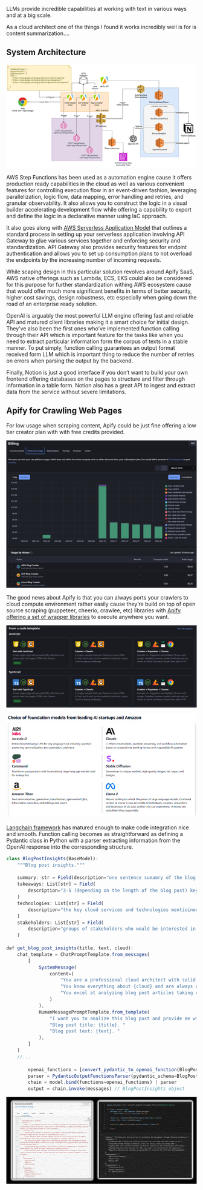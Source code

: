 
LLMs provide incredible capabilities at working with text in various ways and at a big scale.


As a cloud architect one of the things I found it works incredibly well is for is content summarization….


## System Architecture


![Untitled.png](images/image00.png)


AWS Step Functions has been used as a automation engine cause it offers production ready capabilities in the cloud as well as various convenient features for controlling execution flow in an event-driven fashion, leveraging parallelization, logic flow, data mapping, error handling and retries, and granular observability. It also allows you to construct the logic in a visual builder accelerating development flow while offering a capability to export and define the logic in a declarative manner using IaC approach.


It also goes along with [AWS Serverless Application Model](https://aws.amazon.com/serverless/sam/) that outlines a standard process in setting up your serverless application involving API Gateway to glue various services together and enforcing security and standardization. API Gateway also provides security features for endpint authentication and allows you to set up consumption plans to not overload the endpoints by the increasing number of incoming requests.


While scaping design in this particular solution revolves around Apify SaaS, AWS native offerings such as Lambda, ECS, EKS could also be considered for this purpose for further standardization withing AWS ecosystem cause that would offer much more significant benefits in terms of better security, higher cost savings, design robustness, etc especially when going down the road of an enterprise ready solution.


OpenAI is arguably the most powerful LLM engine offering fast and reliable API and matured client libraries making it a smart choice for initial design. They’ve also been the first ones who’ve implemented function calling through their API which is important feature for the tasks like when you need to extract particular information form the corpus of texts in a stable manner. To put simply, function calling guarantees an output format received form LLM which is important thing to reduce the number of retries on errors when parsing the output by the backend.


Finally, Notion is just a good interface if you don’t want to build your own frontend offering databases on the pages to structure and filter through information in a table form. Notion also has a great API to ingest and extract data from the service without severe limitations.


## Apify for Crawling Web Pages


For low usage when scraping content, Apify could be just fine offering a low tier creator plan with with free credits provided.


![Untitled.png](images/image01.png)


The good news about Apify is that you can always ports your crawlers to cloud compute environment rather easily cause they’re build on top of open source scraping (puppeteer, cheerio, crawlee, etc) libraries with [Apify offering a set of wrapper libraries](https://github.com/apify) to execute anywhere you want.


![Untitled.png](images/image02.png)


![Untitled.png](images/image03.png)


[Langchain framework](https://blog.langchain.dev/tag/release-notes/) has matured enough to make code integration nice and smooth. Function calling becomes as straightforward as defining a Pydantic class in Python with a parser extracting information from the OpenAI response into the corresponding structure.


```javascript
class BlogPostInsights(BaseModel):
    """Blog post insights."""

    summary: str = Field(description="one sentence sumamry of the blog post")
    takeaways: List[str] = Field(
        description="3-5 (depending on the length of the blog post) key takeaways from the blog post"
    )
    technologies: List[str] = Field(
        description="the key cloud services and technologies mentioined in the blog post"
    )
    stakeholders: List[str] = Field(
        description="groups of stakeholders who would be interested in the blog post"
    )

def get_blog_post_insights(title, text, cloud):
    chat_template = ChatPromptTemplate.from_messages(
        [
            SystemMessage(
                content=(
                    "You are a professional cloud architect with solid analytic skills. "
                    "You know everything about {cloud} and are always up to date with the latest news. "
                    "You excel at analyzing blog post articles taking clear summaries and takeaways. "
                )
            ),
            HumanMessagePromptTemplate.from_template(
                "I want you to analize this blog post and provide me with the key insights about it. "
                "Blog post title: {title}. "
                "Blog post text: {text}. "
            ),
        ]
    )
    //...

		openai_functions = [convert_pydantic_to_openai_function(BlogPostInsights)]
		parser = PydanticOutputFunctionsParser(pydantic_schema=BlogPostInsights)
		chain = model.bind(functions=openai_functions) | parser
		output = chain.invoke(messages) // BlogPostInsights object
```


![Untitled.png](images/image04.png)


## 

